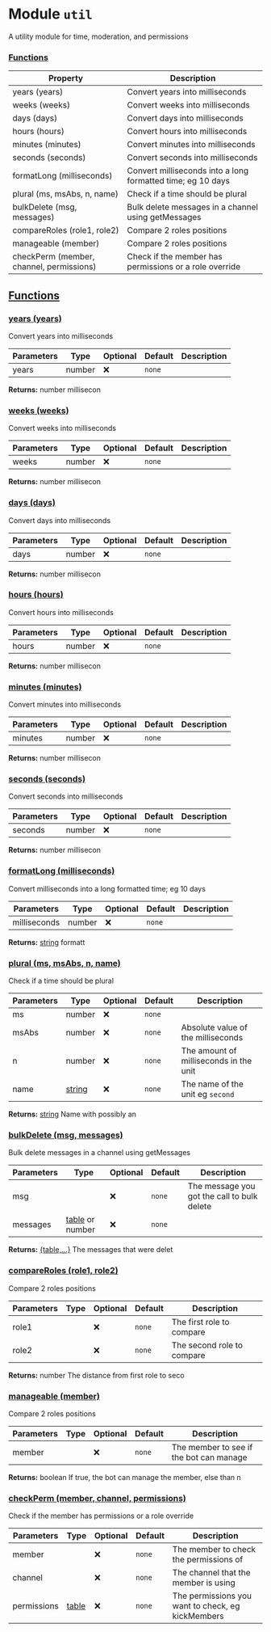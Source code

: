 
# Module `util`
A utility module for time, moderation, and permissions









### [Functions](#Functions)
| Property | Description |
| -------- | ----------- |
| years (years) | Convert years into milliseconds |
| weeks (weeks) | Convert weeks into milliseconds |
| days (days) | Convert days into milliseconds |
| hours (hours) | Convert hours into milliseconds |
| minutes (minutes) | Convert minutes into milliseconds |
| seconds (seconds) | Convert seconds into milliseconds |
| formatLong (milliseconds) | Convert milliseconds into a long formatted time; eg 10 days |
| plural (ms, msAbs, n, name) | Check if a time should be plural |
| bulkDelete (msg, messages) | Bulk delete messages in a channel using getMessages |
| compareRoles (role1, role2) | Compare 2 roles positions |
| manageable (member) | Compare 2 roles positions |
| checkPerm (member, channel, permissions) | Check if the member has permissions or a role override |



## [Functions](#Functions)

### [years (years)](#years)
Convert years into milliseconds



| Parameters | Type | Optional | Default | Description |
| --------------- | ---- | -------- | ------- | ----------- |
| years | <span class="type">number</span> | ❌ | `none` |      |





**Returns:** <span class="type">number</span> millisecon










### [weeks (weeks)](#weeks)
Convert weeks into milliseconds



| Parameters | Type | Optional | Default | Description |
| --------------- | ---- | -------- | ------- | ----------- |
| weeks | <span class="type">number</span> | ❌ | `none` |      |





**Returns:** <span class="type">number</span> millisecon










### [days (days)](#days)
Convert days into milliseconds



| Parameters | Type | Optional | Default | Description |
| --------------- | ---- | -------- | ------- | ----------- |
| days | <span class="type">number</span> | ❌ | `none` |      |





**Returns:** <span class="type">number</span> millisecon










### [hours (hours)](#hours)
Convert hours into milliseconds



| Parameters | Type | Optional | Default | Description |
| --------------- | ---- | -------- | ------- | ----------- |
| hours | <span class="type">number</span> | ❌ | `none` |      |





**Returns:** <span class="type">number</span> millisecon










### [minutes (minutes)](#minutes)
Convert minutes into milliseconds



| Parameters | Type | Optional | Default | Description |
| --------------- | ---- | -------- | ------- | ----------- |
| minutes | <span class="type">number</span> | ❌ | `none` |      |





**Returns:** <span class="type">number</span> millisecon










### [seconds (seconds)](#seconds)
Convert seconds into milliseconds



| Parameters | Type | Optional | Default | Description |
| --------------- | ---- | -------- | ------- | ----------- |
| seconds | <span class="type">number</span> | ❌ | `none` |      |





**Returns:** <span class="type">number</span> millisecon










### [formatLong (milliseconds)](#formatLong)
Convert milliseconds into a long formatted time; eg 10 days



| Parameters | Type | Optional | Default | Description |
| --------------- | ---- | -------- | ------- | ----------- |
| milliseconds | <span class="type">number</span> | ❌ | `none` |      |





**Returns:** <a class="type" href="https://www.lua.org/manual/5.1/manual.html#5.4">string</a> formatt










### [plural (ms, msAbs, n, name)](#plural)
Check if a time should be plural



| Parameters | Type | Optional | Default | Description |
| --------------- | ---- | -------- | ------- | ----------- |
| ms | <span class="type">number</span> | ❌ | `none` |      |
| msAbs | <span class="type">number</span> | ❌ | `none` |  Absolute value of the milliseconds |
| n | <span class="type">number</span> | ❌ | `none` |  The amount of milliseconds in the unit |
| name | <a class="type" href="https://www.lua.org/manual/5.1/manual.html#5.4">string</a> | ❌ | `none` |  The name of the unit eg <code>second</code> |





**Returns:** <a class="type" href="https://www.lua.org/manual/5.1/manual.html#5.4">string</a> Name with possibly an










### [bulkDelete (msg, messages)](#bulkDelete)
Bulk delete messages in a channel using getMessages



| Parameters | Type | Optional | Default | Description |
| --------------- | ---- | -------- | ------- | ----------- |
| msg |  | ❌ | `none` |  The message you got the call to bulk delete |
| messages | <a class="type" href="https://www.lua.org/manual/5.1/manual.html#5.5">table</a> or <span class="type">number</span> | ❌ | `none` |      |





**Returns:** <a class="type" href="https://www.lua.org/manual/5.1/manual.html#5.5">{table,...}</a> The messages that were delet










### [compareRoles (role1, role2)](#compareRoles)
Compare 2 roles positions



| Parameters | Type | Optional | Default | Description |
| --------------- | ---- | -------- | ------- | ----------- |
| role1 |  | ❌ | `none` |  The first role to compare |
| role2 |  | ❌ | `none` |  The second role to compare |





**Returns:** <span class="type">number</span> The distance from first role to seco










### [manageable (member)](#manageable)
Compare 2 roles positions



| Parameters | Type | Optional | Default | Description |
| --------------- | ---- | -------- | ------- | ----------- |
| member |  | ❌ | `none` |  The member to see if the bot can manage |





**Returns:** <span class="type">boolean</span> If true, the bot can manage the member, else than n










### [checkPerm (member, channel, permissions)](#checkPerm)
Check if the member has permissions or a role override



| Parameters | Type | Optional | Default | Description |
| --------------- | ---- | -------- | ------- | ----------- |
| member |  | ❌ | `none` |  The member to check the permissions of |
| channel |  | ❌ | `none` |  The channel that the member is using |
| permissions | <a class="type" href="https://www.lua.org/manual/5.1/manual.html#5.5">table</a> | ❌ | `none` |  The permissions you want to check, eg kickMembers |












